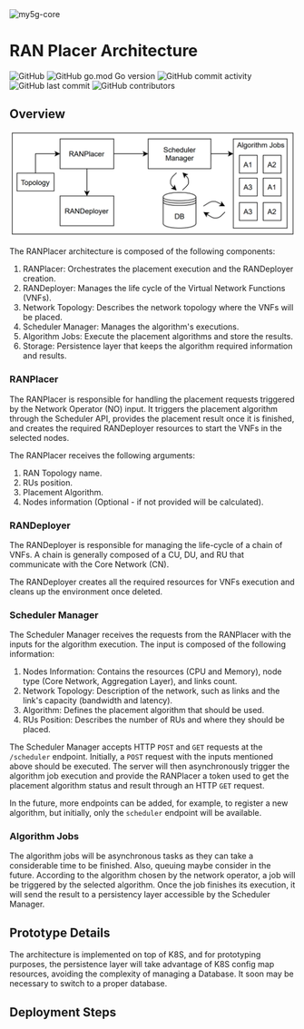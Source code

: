 <img width="20%" src="https://github.com/my5G/my5G-RANTester/blob/master/docs/media/img/my5g-logo.png" alt="my5g-core"/>

# RAN Placer Architecture

![GitHub](https://img.shields.io/github/license/my5G/my5G-RANTester?color=blue)
![GitHub go.mod Go version](https://img.shields.io/github/go-mod/go-version/my5G/OPlaceRAN)
![GitHub commit activity](https://img.shields.io/github/commit-activity/y/my5G/OPlaceRAN) 
![GitHub last commit](https://img.shields.io/github/last-commit/my5G/OPlaceRAN)
![GitHub contributors](https://img.shields.io/github/contributors/my5G/OPlaceRAN)

## Overview

![RAN Placer Architecture](docs/imgs/Architecture%20Overview.png)

The RANPlacer architecture is composed of the following components:

1. RANPlacer: Orchestrates the placement execution and the RANDeployer creation.
2. RANDeployer: Manages the life cycle of the Virtual Network Functions (VNFs).
3. Network Topology: Describes the network topology where the VNFs will be placed.
4. Scheduler Manager: Manages the algorithm's executions.
5. Algorithm Jobs: Execute the placement algorithms and store the results.
6. Storage: Persistence layer that keeps the algorithm required information and results.

### RANPlacer

The RANPlacer is responsible for handling the placement requests
triggered by the Network Operator (NO) input. It triggers the placement algorithm
through the Scheduler API, provides the placement result once it is finished, and
creates the required RANDeployer resources to start the VNFs in the selected nodes.

The RANPlacer receives the following arguments:

1. RAN Topology name.
2. RUs position.
3. Placement Algorithm.
4. Nodes information (Optional - if not provided will be calculated).

### RANDeployer

The RANDeployer is responsible for managing the life-cycle of a chain of
VNFs. A chain is generally composed of a CU, DU, and RU that communicate with
the Core Network (CN).

The RANDeployer creates all the required resources for VNFs execution and cleans
up the environment once deleted.

### Scheduler Manager

The Scheduler Manager receives the requests from the RANPlacer with the inputs
for the algorithm execution. The input is composed of the following information:

1. Nodes Information: Contains the resources (CPU and Memory), node type (Core Network, Aggregation Layer), and links count.
2. Network Topology: Description of the network, such as links and the link's capacity (bandwidth and latency).
3. Algorithm: Defines the placement algorithm that should be used.
4. RUs Position: Describes the number of RUs and where they should be placed.

The Scheduler Manager accepts HTTP `POST` and `GET` requests at the `/scheduler` endpoint.
Initially, a `POST` request with the inputs mentioned above should be executed. The server
will then asynchronously trigger the algorithm job execution and provide the RANPlacer
a token used to get the placement algorithm status and result through an
HTTP `GET` request.

In the future, more endpoints can be added, for example, to register a new algorithm, but
initially, only the `scheduler` endpoint will be available.

### Algorithm Jobs

The algorithm jobs will be asynchronous tasks as they can take a considerable time to be
finished. Also, queuing maybe consider in the future. According to the algorithm chosen
by the network operator, a job will be triggered by the selected algorithm. Once the job
finishes its execution, it will send the result to a persistency layer accessible by the
Scheduler Manager.

## Prototype Details

The architecture is implemented on top of K8S, and for prototyping purposes,
the persistence layer will take advantage of K8S config map resources, avoiding
the complexity of managing a Database. It soon may be necessary to switch to
a proper database.

## Deployment Steps





